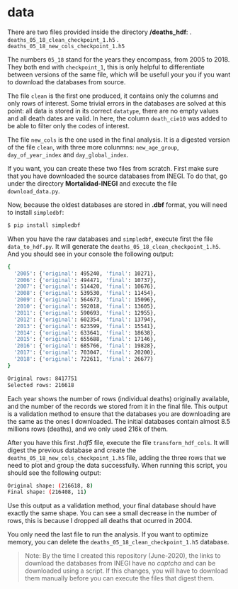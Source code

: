 # data
There are two files provided inside the directory **/deaths_hdf**:
. `deaths_05_18_clean_checkpoint_1.h5`
. `deaths_05_18_new_cols_checkpoint_1.h5`

The numbers `05_18` stand for the years they encompass, from 2005 to 2018. They both end 
with `checkpoint_1`, this is only helpful to differentiate between versions of the same file,
which will be usefull your you if you want to download the databases from source.

The file `clean` is the first one produced, it contains only the columns and
only rows of interest. Some trivial errors in the databases are
solved at this point: all data is stored in its correct `datatype`, 
there are no empty values and all death dates are valid.
In here, the column `death_cie10` was added to be able to filter only the codes of interest.

The file `new_cols` is the one used in the final analysis. 
It is a digested version of the file `clean`, with three more colunmns:
`new_age_group`, `day_of_year_index` and `day_global_index`.

If you want, you can create these two files from scratch. First make sure that you have
downloaded the source databases from INEGI. To do that, go under the directory
**Mortalidad-INEGI** and execute the file `download_data.py`.

Now, because the oldest databases are stored in **.dbf** format, you will need
to install `simpledbf`:

```bash
$ pip install simpledbf
```

When you have the raw databases and `simpledbf`, execute first the file `data_to_hdf.py`. It will generate the
`deaths_05_18_clean_checkpoint_1.h5`. And you should see in your console the following output:

```bash
{
  '2005': {'original': 495240, 'final': 10271}, 
  '2006': {'original': 494471, 'final': 10737}, 
  '2007': {'original': 514420, 'final': 10676}, 
  '2008': {'original': 539530, 'final': 11454}, 
  '2009': {'original': 564673, 'final': 15096}, 
  '2010': {'original': 592018, 'final': 13605}, 
  '2011': {'original': 590693, 'final': 12955}, 
  '2012': {'original': 602354, 'final': 13794}, 
  '2013': {'original': 623599, 'final': 15541}, 
  '2014': {'original': 633641, 'final': 18638}, 
  '2015': {'original': 655688, 'final': 17146}, 
  '2016': {'original': 685766, 'final': 19828}, 
  '2017': {'original': 703047, 'final': 20200}, 
  '2018': {'original': 722611, 'final': 26677}
}

Original rows: 8417751
Selected rows: 216618
```

Each year shows the number of rows (individual deaths) originally available, and the 
number of the records we stored from it in the final file.
This output is a validation method to ensure that the databases you are downloading are
the same as the ones I downloaded. The initial databases contain almost 8.5 millions rows
(deaths), and we only used 216k of them.

After you have this first *.hdf5* file, execute the file `transform_hdf_cols`.
It will digest the previous database and create the `deaths_05_18_new_cols_checkpoint_1.h5`
file, adding the three rows that we need to plot and group the data successfully.
When running this script, you should see the following output:

```bash
Original shape: (216618, 8)
Final shape: (216408, 11)
```

Use this output as a validation method, your final database should have exactly the same
shape. You can see a small decrease in the number of rows, this is because I dropped all
deaths that ocurred in 2004.

You only need the last file to run the analysis. If you want to optimize memory,
you can delete the `deaths_05_18_clean_checkpoint_1.h5` database.

> Note: By the time I created this repository (June-2020), the links to download the databases from INEGI
have no *captcha* and can be downloaded using a script. If this changes, you will have to
download them manually before you can execute the files that digest them.
